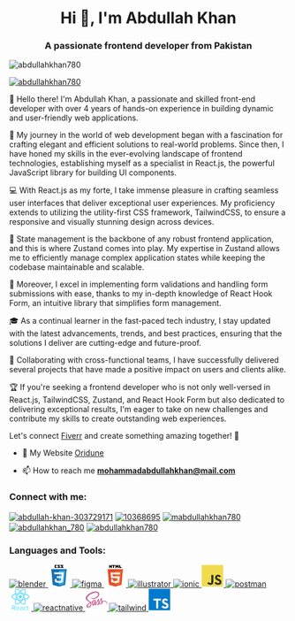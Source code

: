 <h1 align="center">Hi 👋, I'm Abdullah Khan</h1>
<h3 align="center">A passionate frontend developer from Pakistan</h3>

<p align="left"> <img src="https://komarev.com/ghpvc/?username=abdullahkhan780&label=Profile%20views&color=0e75b6&style=flat" alt="abdullahkhan780" /> </p>

<p align="left"> <a href="https://github.com/ryo-ma/github-profile-trophy"><img src="https://github-profile-trophy.vercel.app/?username=abdullahkhan780" alt="abdullahkhan780" /></a> </p>

👋 Hello there! I'm Abdullah Khan, a passionate and skilled front-end developer with over 4 years of hands-on experience in building dynamic and user-friendly web applications.

🚀 My journey in the world of web development began with a fascination for crafting elegant and efficient solutions to real-world problems. Since then, I have honed my skills in the ever-evolving landscape of frontend technologies, establishing myself as a specialist in React.js, the powerful JavaScript library for building UI components.

💻 With React.js as my forte, I take immense pleasure in crafting seamless user interfaces that deliver exceptional user experiences. My proficiency extends to utilizing the utility-first CSS framework, TailwindCSS, to ensure a responsive and visually stunning design across devices.

🔄 State management is the backbone of any robust frontend application, and this is where Zustand comes into play. My expertise in Zustand allows me to efficiently manage complex application states while keeping the codebase maintainable and scalable.

📝 Moreover, I excel in implementing form validations and handling form submissions with ease, thanks to my in-depth knowledge of React Hook Form, an intuitive library that simplifies form management.

🎓 As a continual learner in the fast-paced tech industry, I stay updated with the latest advancements, trends, and best practices, ensuring that the solutions I deliver are cutting-edge and future-proof.

🌟 Collaborating with cross-functional teams, I have successfully delivered several projects that have made a positive impact on users and clients alike.

🏆 If you're seeking a frontend developer who is not only well-versed in React.js, TailwindCSS, Zustand, and React Hook Form but also dedicated to delivering exceptional results, I'm eager to take on new challenges and contribute my skills to create outstanding web experiences.

Let's connect [Fiverr](https://www.fiverr.com/users/kingofdesigns1) and create something amazing together! 🤝

- 🚀 My Website [Oridune](https://oridune.com)

- 📫 How to reach me **mohammadabdullahkhan@mail.com**

<h3 align="left">Connect with me:</h3>
<p align="left">
<a href="https://linkedin.com/in/abdullah-khan-303729171" target="blank"><img align="center" src="https://raw.githubusercontent.com/rahuldkjain/github-profile-readme-generator/master/src/images/icons/Social/linked-in-alt.svg" alt="abdullah-khan-303729171" height="30" width="40" /></a>
<a href="https://stackoverflow.com/users/10368695" target="blank"><img align="center" src="https://raw.githubusercontent.com/rahuldkjain/github-profile-readme-generator/master/src/images/icons/Social/stack-overflow.svg" alt="10368695" height="30" width="40" /></a>
<a href="https://fb.com/mabdullahkhan780" target="blank"><img align="center" src="https://raw.githubusercontent.com/rahuldkjain/github-profile-readme-generator/master/src/images/icons/Social/facebook.svg" alt="mabdullahkhan780" height="30" width="40" /></a>
<a href="https://instagram.com/abdullahkhan_780" target="blank"><img align="center" src="https://raw.githubusercontent.com/rahuldkjain/github-profile-readme-generator/master/src/images/icons/Social/instagram.svg" alt="abdullahkhan_780" height="30" width="40" /></a>
<a href="https://dribbble.com/abdullahkhan780" target="blank"><img align="center" src="https://raw.githubusercontent.com/rahuldkjain/github-profile-readme-generator/master/src/images/icons/Social/dribbble.svg" alt="abdullahkhan780" height="30" width="40" /></a>
</p>

<h3 align="left">Languages and Tools:</h3>
<p align="left"> <a href="https://www.blender.org/" target="_blank" rel="noreferrer"> <img src="https://download.blender.org/branding/community/blender_community_badge_white.svg" alt="blender" width="40" height="40"/> </a> <a href="https://www.w3schools.com/css/" target="_blank" rel="noreferrer"> <img src="https://raw.githubusercontent.com/devicons/devicon/master/icons/css3/css3-original-wordmark.svg" alt="css3" width="40" height="40"/> </a> <a href="https://www.figma.com/" target="_blank" rel="noreferrer"> <img src="https://www.vectorlogo.zone/logos/figma/figma-icon.svg" alt="figma" width="40" height="40"/> </a> <a href="https://www.w3.org/html/" target="_blank" rel="noreferrer"> <img src="https://raw.githubusercontent.com/devicons/devicon/master/icons/html5/html5-original-wordmark.svg" alt="html5" width="40" height="40"/> </a> <a href="https://www.adobe.com/in/products/illustrator.html" target="_blank" rel="noreferrer"> <img src="https://www.vectorlogo.zone/logos/adobe_illustrator/adobe_illustrator-icon.svg" alt="illustrator" width="40" height="40"/> </a> <a href="https://ionicframework.com" target="_blank" rel="noreferrer"> <img src="https://upload.wikimedia.org/wikipedia/commons/d/d1/Ionic_Logo.svg" alt="ionic" width="40" height="40"/> </a> <a href="https://developer.mozilla.org/en-US/docs/Web/JavaScript" target="_blank" rel="noreferrer"> <img src="https://raw.githubusercontent.com/devicons/devicon/master/icons/javascript/javascript-original.svg" alt="javascript" width="40" height="40"/> </a> <a href="https://postman.com" target="_blank" rel="noreferrer"> <img src="https://www.vectorlogo.zone/logos/getpostman/getpostman-icon.svg" alt="postman" width="40" height="40"/> </a> <a href="https://reactjs.org/" target="_blank" rel="noreferrer"> <img src="https://raw.githubusercontent.com/devicons/devicon/master/icons/react/react-original-wordmark.svg" alt="react" width="40" height="40"/> </a> <a href="https://reactnative.dev/" target="_blank" rel="noreferrer"> <img src="https://reactnative.dev/img/header_logo.svg" alt="reactnative" width="40" height="40"/> </a> <a href="https://sass-lang.com" target="_blank" rel="noreferrer"> <img src="https://raw.githubusercontent.com/devicons/devicon/master/icons/sass/sass-original.svg" alt="sass" width="40" height="40"/> </a> <a href="https://tailwindcss.com/" target="_blank" rel="noreferrer"> <img src="https://www.vectorlogo.zone/logos/tailwindcss/tailwindcss-icon.svg" alt="tailwind" width="40" height="40"/> </a> <a href="https://www.typescriptlang.org/" target="_blank" rel="noreferrer"> <img src="https://raw.githubusercontent.com/devicons/devicon/master/icons/typescript/typescript-original.svg" alt="typescript" width="40" height="40"/> </a> </p>
